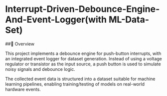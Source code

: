 # Interrupt-Driven-Debounce-Engine-And-Event-Logger(with ML-Data-Set)
##📖 Overview

This project implements a debounce engine for push-button interrupts, with an integrated event logger for dataset generation.
Instead of using a voltage regulator or transistor as the input source, a push button is used to simulate noisy signals and debounce logic.

The collected event data is structured into a dataset suitable for machine learning pipelines, enabling training/testing of models on real-world hardware events.
